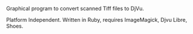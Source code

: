 Graphical program to convert scanned Tiff files to DjVu.

Platform Independent. Written in Ruby, requires ImageMagick, Djvu Libre, Shoes.